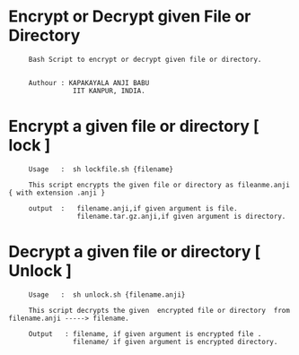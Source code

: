 # Encrypt or Decrypt given File or Directory

         Bash Script to encrypt or decrypt given file or directory.
         
         
         Authour : KAPAKAYALA ANJI BABU
                    IIT KANPUR, INDIA.
                   
 # Encrypt a given file or directory      [ lock ]
   
         Usage   :  sh lockfile.sh {filename}    
         
         This script encrypts the given file or directory as fileanme.anji { with extension .anji }
         
         output  :   filename.anji,if given argument is file.
                     filename.tar.gz.anji,if given argument is directory.
         
# Decrypt a given file or directory    [ Unlock ]

         Usage   :  sh unlock.sh {filename.anji}
         
         This script decrypts the given  encrypted file or directory  from filename.anji -----> filename.
         
         Output   : filename, if given argument is encrypted file .
                    filename/ if given argument is encrypted directory.
                    
                    
